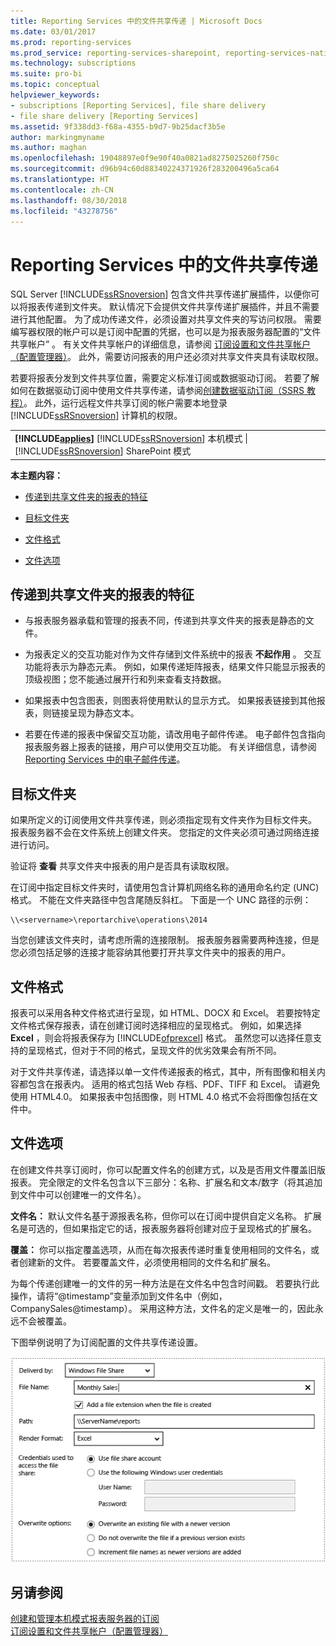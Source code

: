 ```yaml
---
title: Reporting Services 中的文件共享传递 | Microsoft Docs
ms.date: 03/01/2017
ms.prod: reporting-services
ms.prod_service: reporting-services-sharepoint, reporting-services-native
ms.technology: subscriptions
ms.suite: pro-bi
ms.topic: conceptual
helpviewer_keywords:
- subscriptions [Reporting Services], file share delivery
- file share delivery [Reporting Services]
ms.assetid: 9f338dd3-f68a-4355-b9d7-9b25dacf3b5e
author: markingmyname
ms.author: maghan
ms.openlocfilehash: 19048897e0f9e90f40a0821ad8275025260f750c
ms.sourcegitcommit: d96b94c60d88340224371926f283200496a5ca64
ms.translationtype: HT
ms.contentlocale: zh-CN
ms.lasthandoff: 08/30/2018
ms.locfileid: "43278756"
---
```

# <a name="file-share-delivery-in-reporting-services"></a>Reporting Services 中的文件共享传递
  SQL Server [!INCLUDE[ssRSnoversion](../../includes/ssrsnoversion-md.md)] 包含文件共享传递扩展插件，以便你可以将报表传递到文件夹。 默认情况下会提供文件共享传递扩展插件，并且不需要进行其他配置。 为了成功传递文件，必须设置对共享文件夹的写访问权限。 需要编写器权限的帐户可以是订阅中配置的凭据，也可以是为报表服务器配置的“文件共享帐户”  。 有关文件共享帐户的详细信息，请参阅 [订阅设置和文件共享帐户（配置管理器）](../../reporting-services/install-windows/subscription-settings-and-a-file-share-account-configuration-manager.md)。 此外，需要访问报表的用户还必须对共享文件夹具有读取权限。  
  
 若要将报表分发到文件共享位置，需要定义标准订阅或数据驱动订阅。 若要了解如何在数据驱动订阅中使用文件共享传递，请参阅[创建数据驱动订阅（SSRS 教程）](../../reporting-services/create-a-data-driven-subscription-ssrs-tutorial.md)。 此外，运行远程文件共享订阅的帐户需要本地登录 [!INCLUDE[ssRSnoversion](../../includes/ssrsnoversion-md.md)] 计算机的权限。  
  
||  
|-|  
|**[!INCLUDE[applies](../../includes/applies-md.md)]** [!INCLUDE[ssRSnoversion](../../includes/ssrsnoversion-md.md)] 本机模式 &#124; [!INCLUDE[ssRSnoversion](../../includes/ssrsnoversion-md.md)] SharePoint 模式|  
  
 **本主题内容：**  
  
-   [传递到共享文件夹的报表的特征](#bkmk_Characteristics)  
  
-   [目标文件夹](#bkmk_target_folders)  
  
-   [文件格式](#bkmk_file_formats)  
  
-   [文件选项](#bkmk_file_options)  
  
##  <a name="bkmk_Characteristics"></a> 传递到共享文件夹的报表的特征  
  
-   与报表服务器承载和管理的报表不同，传递到共享文件夹的报表是静态的文件。  
  
-   为报表定义的交互功能对作为文件存储到文件系统中的报表 **不起作用** 。 交互功能将表示为静态元素。 例如，如果传递矩阵报表，结果文件只能显示报表的顶级视图；您不能通过展开行和列来查看支持数据。  
  
-   如果报表中包含图表，则图表将使用默认的显示方式。 如果报表链接到其他报表，则链接呈现为静态文本。  
  
-   若要在传递的报表中保留交互功能，请改用电子邮件传递。 电子邮件包含指向报表服务器上报表的链接，用户可以使用交互功能。 有关详细信息，请参阅 [Reporting Services 中的电子邮件传递](../../reporting-services/subscriptions/e-mail-delivery-in-reporting-services.md)。  
  
##  <a name="bkmk_target_folders"></a> 目标文件夹  
 如果所定义的订阅使用文件共享传递，则必须指定现有文件夹作为目标文件夹。 报表服务器不会在文件系统上创建文件夹。 您指定的文件夹必须可通过网络连接进行访问。  
  
 验证将 **查看** 共享文件夹中报表的用户是否具有读取权限。  
  
 在订阅中指定目标文件夹时，请使用包含计算机网络名称的通用命名约定 (UNC) 格式。 不能在文件夹路径中包含尾随反斜杠。 下面是一个 UNC 路径的示例：  
  
```  
\\<servername>\reportarchive\operations\2014  
```  
  
 当您创建该文件夹时，请考虑所需的连接限制。 报表服务器需要两种连接，但是您必须包括足够的连接才能容纳其他要打开共享文件夹中的报表的用户。  
  
##  <a name="bkmk_file_formats"></a> 文件格式  
 报表可以采用各种文件格式进行呈现，如 HTML、DOCX 和 Excel。 若要按特定文件格式保存报表，请在创建订阅时选择相应的呈现格式。 例如，如果选择 **Excel** ，则会将报表保存为 [!INCLUDE[ofprexcel](../../includes/ofprexcel-md.md)] 格式。 虽然您可以选择任意支持的呈现格式，但对于不同的格式，呈现文件的优劣效果会有所不同。  
  
 对于文件共享传递，请选择以单一文件传递报表的格式，其中，所有图像和相关内容都包含在报表内。 适用的格式包括 Web 存档、PDF、TIFF 和 Excel。 请避免使用 HTML4.0。 如果报表中包括图像，则 HTML 4.0 格式不会将图像包括在文件中。  
  
##  <a name="bkmk_file_options"></a> 文件选项  
 在创建文件共享订阅时，你可以配置文件名的创建方式，以及是否用文件覆盖旧版报表。 完全限定的文件名包含以下三部分：名称、扩展名和文本/数字（将其追加到文件中可以创建唯一的文件名）。  
  
 **文件名：** 默认文件名基于源报表名称，但你可以在订阅中提供自定义名称。 扩展名是可选的，但如果指定它的话，报表服务器将创建对应于呈现格式的扩展名。  
  
 **覆盖：** 你可以指定覆盖选项，从而在每次报表传递时重复使用相同的文件名，或者创建新的文件。 若要覆盖文件，必须使用相同的文件名和扩展名。  
  
 为每个传递创建唯一的文件的另一种方法是在文件名中包含时间戳。 若要执行此操作，请将“@timestamp”变量添加到文件名中（例如，CompanySales@timestamp）。 采用这种方法，文件名的定义是唯一的，因此永远不会被覆盖。  
  
 下图举例说明了为订阅配置的文件共享传递设置。  
  
 ![文件共享订阅](../../reporting-services/subscriptions/media/ssrs-file-share-subscription.png "file share subscription")  
  
## <a name="see-also"></a>另请参阅  
 [创建和管理本机模式报表服务器的订阅](../../reporting-services/subscriptions/create-and-manage-subscriptions-for-native-mode-report-servers.md)   
 [订阅设置和文件共享帐户（配置管理器）](../../reporting-services/install-windows/subscription-settings-and-a-file-share-account-configuration-manager.md)  
  
  
